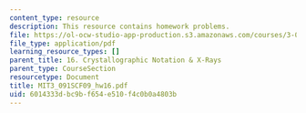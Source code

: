 ```yaml
---
content_type: resource
description: This resource contains homework problems.
file: https://ol-ocw-studio-app-production.s3.amazonaws.com/courses/3-091sc-introduction-to-solid-state-chemistry-fall-2010/6014333dbc9bf654e510f4c0b0a4803b_MIT3_091SCF09_hw16.pdf
file_type: application/pdf
learning_resource_types: []
parent_title: 16. Crystallographic Notation & X-Rays
parent_type: CourseSection
resourcetype: Document
title: MIT3_091SCF09_hw16.pdf
uid: 6014333d-bc9b-f654-e510-f4c0b0a4803b
---
```

